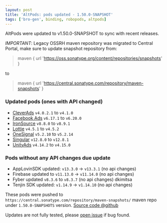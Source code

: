 ```yaml
---
layout: post
title: 'AltPods: pods updated - 1.50.0-SNAPSHOT'
tags: ['bro-gen', binding, robopods, altpods]
---
```

AltPods were updated to v1.50.0-SNAPSHOT to sync with recent releases.

*IMPORTANT*: Legacy OSSRH maven repository was migrated to Central Portal, make sure to update snapshot repository from:  
> maven { url 'https://oss.sonatype.org/content/repositories/snapshots' }  

to 
> maven { url 'https://central.sonatype.com/repository/maven-snapshots' }

### Updated pods (ones with API changed)
- [CleverAds](https://github.com/dkimitsa/robovm-robopods/tree/dev/v1.50.0/cleverads/)  `v4.0.2.1` to `v4.1.0`
- [Facebook Ads](https://github.com/dkimitsa/robovm-robopods/tree/dev/v1.50.0/facebook/ios-audience)   `v6.17.1` to `v6.20.0`
- [IronSource](https://github.com/dkimitsa/robovm-robopods/tree/dev/v1.50.0/ironsource/)   `v8.8.0` to `v8.9.1`
- [Lottie](https://github.com/dkimitsa/robovm-robopods/tree/dev/v1.50.0/lottie/)       `v4.5.1` to `v4.5.2`
- [OneSignal](https://github.com/dkimitsa/robovm-robopods/tree/dev/v1.50.0/onesignal/)         `v5.2.10` to `v5.2.14`
- [Singular](https://github.com/dkimitsa/robovm-robopods/tree/dev/v1.50.0/singular/)   `v12.8.0` to `v12.8.1`
- [UnityAds](https://github.com/dkimitsa/robovm-robopods/tree/dev/v1.50.0/unityads/)           `v4.14.2` to `v4.15.0`


### Pods without any API changes due update
- AppLovinSDK updated: `v13.3.0` -> `v13.3.1` (no api changes)
- Firebase updated to `v11.13.0` -> `v11.14.0` (no api changes)
- Fyber updated `v8.3.6` to `v8.3.7` (no api changes) dkimitsa
- Tenjin SDK updated: `v1.14.9` -> `v1.14.10` (no api changes)


These pods were pushed to `https://central.sonatype.com/repository/maven-snapshots/` maven repo under `1.50.0-SNAPSHOTS` version.
[Source code @github](https://github.com/dkimitsa/robovm-robopods/tree/dev/v1.50.0)

Updates are not fully tested, please [open issue](https://github.com/dkimitsa/robovm-robopods/issues/new) if bug found.
